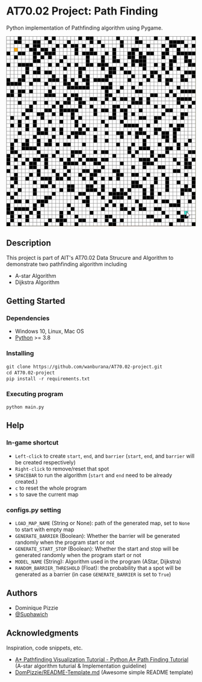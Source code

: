 # AT70.02 Project: Path Finding

Python implementation of Pathfinding algorithm using Pygame.

![alt-text](https://github.com/wanburana/AT70.02-project/blob/main/examples/astar_auto.gif)

## Description

This project is part of AIT's AT70.02 Data Strucure and Algorithm to demonstrate two pathfinding algorithm including
- A-star Algorithm
- Dijkstra Algorithm

## Getting Started

### Dependencies

* Windows 10, Linux, Mac OS
* [Python](https://www.python.org) >= 3.8

### Installing

```
git clone https://github.com/wanburana/AT70.02-project.git
cd AT70.02-project
pip install -r requirements.txt
```

### Executing program

```
python main.py
```

## Help

### In-game shortcut
- `Left-click` to create `start`, `end`, and `barrier` (`start`, `end`, and `barrier` will be created respectively)  
- `Right-click` to remove/reset that spot  
- `SPACEBAR` to run the algorithm (`start` and `end` need to be already created.)  
- `c` to reset the whole program  
- `s` to save the current map  

### configs.py setting
- `LOAD_MAP_NAME` (String or None): path of the generated map, set to `None` to start with empty map
- `GENERATE_BARRIER` (Boolean): Whether the barrier will be generated randomly when the program start or not
- `GENERATE_START_STOP` (Boolean): Whether the start and stop will be generated randomly when the program start or not
- `MODEL_NAME` (String): Algorithm used in the program (AStar, Dijkstra)
- `RANDOM_BARRIER_THRESHOLD` (Float): the probability that a spot will be generated as a barrier (in case `GENERATE_BARRIER` is set to `True`)

## Authors

- Dominique Pizzie  
- [@Suphawich](https://github.com/supskv)


## Acknowledgments

Inspiration, code snippets, etc.
* [A* Pathfinding Visualization Tutorial - Python A* Path Finding Tutorial](https://www.youtube.com/watch?v=JtiK0DOeI4A) (A-star algorithm tuturial & Implementation guideline)
* [DomPizzie/README-Template.md](https://gist.github.com/DomPizzie/7a5ff55ffa9081f2de27c315f5018afc) (Awesome simple README template)
